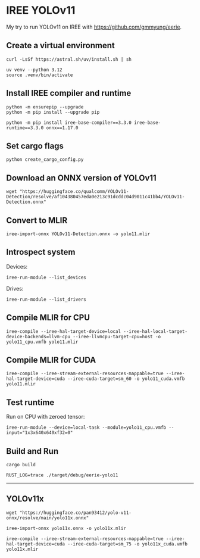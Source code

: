 # IREE YOLOv11

My try to run YOLOv11 on IREE with https://github.com/gmmyung/eerie.

## Create a virtual environment

```
curl -LsSf https://astral.sh/uv/install.sh | sh
```

```
uv venv --python 3.12
source .venv/bin/activate
```

## Install IREE compiler and runtime

```
python -m ensurepip --upgrade
python -m pip install --upgrade pip

python -m pip install iree-base-compiler==3.3.0 iree-base-runtime==3.3.0 onnx==1.17.0
```

## Set cargo flags

```
python create_cargo_config.py
```

## Download an ONNX version of YOLOv11

```
wget "https://huggingface.co/qualcomm/YOLOv11-Detection/resolve/af104380457eda0e213c91dcddc04d9011c41bb4/YOLOv11-Detection.onnx"
```

## Convert to MLIR

```
iree-import-onnx YOLOv11-Detection.onnx -o yolo11.mlir
```

## Introspect system

Devices:

```
iree-run-module --list_devices
```

Drives:

```
iree-run-module --list_drivers
```

## Compile MLIR for CPU

```
iree-compile --iree-hal-target-device=local --iree-hal-local-target-device-backends=llvm-cpu --iree-llvmcpu-target-cpu=host -o yolo11_cpu.vmfb yolo11.mlir
```

## Compile MLIR for CUDA

```
iree-compile --iree-stream-external-resources-mappable=true --iree-hal-target-device=cuda --iree-cuda-target=sm_60 -o yolo11_cuda.vmfb yolo11.mlir
```

## Test runtime

Run on CPU with zeroed tensor:

```
iree-run-module --device=local-task --module=yolo11_cpu.vmfb --input="1x3x640x640xf32=0"
```

## Build and Run

```
cargo build

RUST_LOG=trace ./target/debug/eerie-yolo11
```

---

## YOLOv11x

```
wget "https://huggingface.co/pan93412/yolo-v11-onnx/resolve/main/yolo11x.onnx"
```

```
iree-import-onnx yolo11x.onnx -o yolo11x.mlir

iree-compile --iree-stream-external-resources-mappable=true --iree-hal-target-device=cuda --iree-cuda-target=sm_75 -o yolo11x_cuda.vmfb yolo11x.mlir
```

